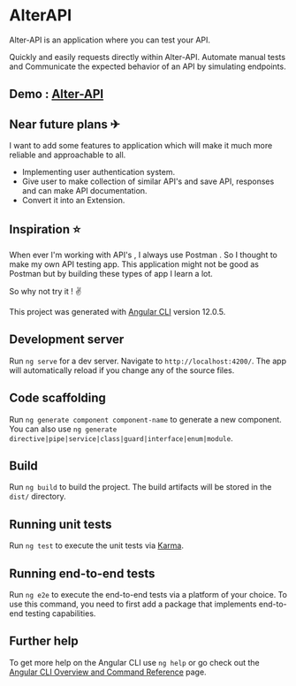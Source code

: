 # AlterAPI
Alter-API is an application where you can test your API.

Quickly and easily requests directly within Alter-API. Automate manual tests and Communicate the expected behavior of an API by simulating endpoints.

## Demo : [Alter-API](https://deeps8.github.io/AlterAPI-Tester)

## Near future plans ✈
I want to add some features to application which will make it much more reliable and approachable to all.

- Implementing user authentication system.
- Give user to make collection of similar API's and save API, responses and can make API documentation.
- Convert it into an Extension.

## Inspiration ⭐
When ever I'm working with API's , I always use Postman .
So I thought to make my own API testing app. This application might not be good as Postman but by building these types of app I learn a lot.

So why not try it ! ✌


This project was generated with [Angular CLI](https://github.com/angular/angular-cli) version 12.0.5.

## Development server

Run `ng serve` for a dev server. Navigate to `http://localhost:4200/`. The app will automatically reload if you change any of the source files.

## Code scaffolding

Run `ng generate component component-name` to generate a new component. You can also use `ng generate directive|pipe|service|class|guard|interface|enum|module`.

## Build

Run `ng build` to build the project. The build artifacts will be stored in the `dist/` directory.

## Running unit tests

Run `ng test` to execute the unit tests via [Karma](https://karma-runner.github.io).

## Running end-to-end tests

Run `ng e2e` to execute the end-to-end tests via a platform of your choice. To use this command, you need to first add a package that implements end-to-end testing capabilities.

## Further help

To get more help on the Angular CLI use `ng help` or go check out the [Angular CLI Overview and Command Reference](https://angular.io/cli) page.
